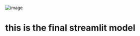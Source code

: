 ![image](https://user-images.githubusercontent.com/61740462/183130674-aac6d0e6-cb00-405f-ada2-23fa8baaa375.png)
# this is the final streamlit model
